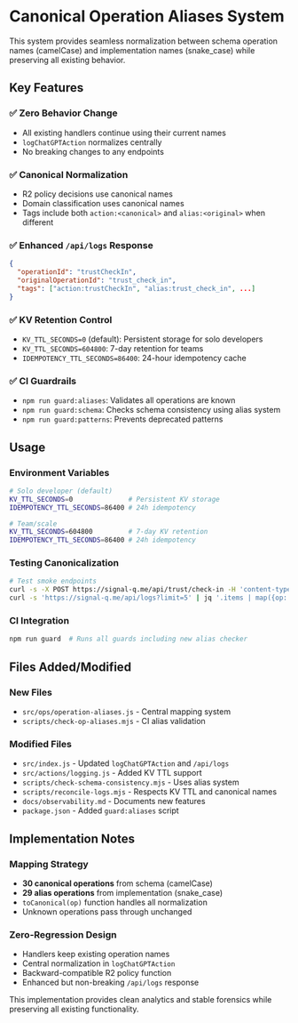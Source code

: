 # Canonical Operation Aliases System

This system provides seamless normalization between schema operation names (camelCase) and implementation names (snake_case) while preserving all existing behavior.

## Key Features

### ✅ Zero Behavior Change
- All existing handlers continue using their current names
- `logChatGPTAction` normalizes centrally
- No breaking changes to any endpoints

### ✅ Canonical Normalization
- R2 policy decisions use canonical names
- Domain classification uses canonical names  
- Tags include both `action:<canonical>` and `alias:<original>` when different

### ✅ Enhanced `/api/logs` Response
```json
{
  "operationId": "trustCheckIn",
  "originalOperationId": "trust_check_in",
  "tags": ["action:trustCheckIn", "alias:trust_check_in", ...]
}
```

### ✅ KV Retention Control
- `KV_TTL_SECONDS=0` (default): Persistent storage for solo developers
- `KV_TTL_SECONDS=604800`: 7-day retention for teams
- `IDEMPOTENCY_TTL_SECONDS=86400`: 24-hour idempotency cache

### ✅ CI Guardrails
- `npm run guard:aliases`: Validates all operations are known
- `npm run guard:schema`: Checks schema consistency using alias system
- `npm run guard:patterns`: Prevents deprecated patterns

## Usage

### Environment Variables
```bash
# Solo developer (default)
KV_TTL_SECONDS=0              # Persistent KV storage
IDEMPOTENCY_TTL_SECONDS=86400 # 24h idempotency

# Team/scale
KV_TTL_SECONDS=604800         # 7-day KV retention  
IDEMPOTENCY_TTL_SECONDS=86400 # 24h idempotency
```

### Testing Canonicalization
```bash
# Test smoke endpoints
curl -s -X POST https://signal-q.me/api/trust/check-in -H 'content-type: application/json' -d '{"note":"test"}'
curl -s 'https://signal-q.me/api/logs?limit=5' | jq '.items | map({op:.operationId, alias:.originalOperationId})'
```

### CI Integration
```bash
npm run guard  # Runs all guards including new alias checker
```

## Files Added/Modified

### New Files
- `src/ops/operation-aliases.js` - Central mapping system
- `scripts/check-op-aliases.mjs` - CI alias validation

### Modified Files  
- `src/index.js` - Updated `logChatGPTAction` and `/api/logs` 
- `src/actions/logging.js` - Added KV TTL support
- `scripts/check-schema-consistency.mjs` - Uses alias system
- `scripts/reconcile-logs.mjs` - Respects KV TTL and canonical names
- `docs/observability.md` - Documents new features
- `package.json` - Added `guard:aliases` script

## Implementation Notes

### Mapping Strategy
- **30 canonical operations** from schema (camelCase)
- **29 alias operations** from implementation (snake_case)
- `toCanonical(op)` function handles all normalization
- Unknown operations pass through unchanged

### Zero-Regression Design
- Handlers keep existing operation names
- Central normalization in `logChatGPTAction`
- Backward-compatible R2 policy function
- Enhanced but non-breaking `/api/logs` response

This implementation provides clean analytics and stable forensics while preserving all existing functionality.